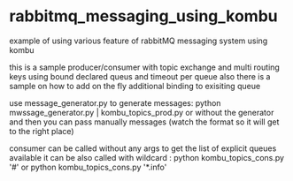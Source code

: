 # rabbitmq_messaging_using_kombu
example of using various feature of rabbitMQ messaging system using kombu

this is a sample producer/consumer with topic exchange and multi routing keys using
bound declared queus and timeout per queue
also there is a sample on how to add on the fly additional binding to exisiting queue

use message_generator.py to generate messages:
python mwssage_generator.py | kombu_topics_prod.py
or without the generator and then you can pass manually messages (watch the format so it will get to the right place)


consumer can be called without any args to get the list of explicit queues available
it can be also called with wildcard :
python kombu_topics_cons.py '#'
or
python kombu_topics_cons.py '*.info'

